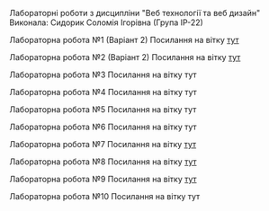 Лабораторні роботи з дисципліни "Веб технології та веб дизайн"
Виконала: Сидорик Соломія Ігорівна (Група ІР-22)

Лабораторна робота №1 (Варіант 2)
Посилання на вітку [тут](https://github.com/SolomiaSydoryk/web_lab/tree/lab1)

Лабораторна робота №2 (Варіант 2)
Посилання на вітку [тут](https://github.com/SolomiaSydoryk/web_lab/tree/lab2)

Лабораторна робота №3
Посилання на вітку тут

Лабораторна робота №4
Посилання на вітку тут

Лабораторна робота №5
Посилання на вітку тут

Лабораторна робота №6
Посилання на вітку тут

Лабораторна робота №7
Посилання на вітку [тут](https://github.com/SolomiaSydoryk/web_js_labs/tree/lab7)

Лабораторна робота №8
Посилання на вітку [тут](https://github.com/SolomiaSydoryk/web_js_labs/tree/8lab)

Лабораторна робота №9
Посилання на вітку [тут](https://github.com/SolomiaSydoryk/web_js_labs/tree/lab9)

Лабораторна робота №10
Посилання на вітку тут
